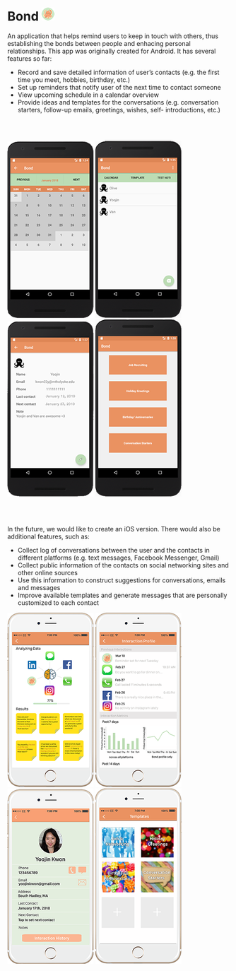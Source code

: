 # Bond ![logo](misc/Bond%20Logo%202.png)

An application that helps remind users to keep in touch with others, thus establishing the bonds between people and enhacing personal relationships. This app was originally created for Android. It has several features so far:
- Record and save detailed information of user’s contacts (e.g. the first time you meet, hobbies, birthday, etc.)
- Set up reminders that notify user of the next time to contact someone
- View upcoming schedule in a calendar overview
- Provide ideas and templates for the conversations (e.g. conversation starters, follow-up emails, greetings, wishes, self- introductions, etc.)
<br>
<br>

![](misc/Bond%20Calendar.png) ![](misc/Bond%20Contact%20List.png) ![](misc/Bond%20Contact.png) ![](misc/Bond%20Template%20Menu.png) 

<br>
<br>

In the future, we would like to create an iOS version. There would also be additional features, such as:
- Collect log of conversations between the user and the contacts in different platforms (e.g. text messages, Facebook Messenger, Gmail)
- Collect public information of the contacts on social networking sites and other online sources
- Use this information to construct suggestions for conversations, emails and messages
- Improve available templates and generate messages that are personally customized to each contact

![](misc/Bond%20Artificial%20Intelligence.png) ![](misc/Bond%20Profile%20iPhone.png) ![](misc/Bond%20Contact%20iPhone.png) ![](misc/Bond%20Template%20Menu%20iPhone%202.png)



